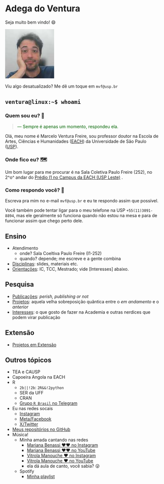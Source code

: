 # Adega do Ventura

Seja muito bem vindo! 😄

![Olá!](img/4x4-marcelo.jpeg)

Viu algo desatualizado? Me dê um toque em `mvf@usp.br`

## `ventura@linux:~$ whoami`

### Quem sou eu? 🤔

<blockquote style="color:DarkGreen;">

— Sempre é apenas um momento, respondeu ela.

</blockquote>

Olá, meu nome é Marcelo Ventura Freire, sou professor doutor na Escola de Artes, Ciências e Humanidades ([EACH](https://www.each.usp.br)) da Universidade de São Paulo ([USP](https://www.usp.br)).

### Onde fico eu? 🗺

Um bom lugar para me procurar é na Sala Coletiva Paulo Freire (252), no 2^o^ andar do [Prédio I1 no Campus da EACH (USP Leste)](https://maps.app.goo.gl/UbmBhvS2nXhiCCgQA) .

### Como respondo você? 🤷

Escreva pra mim no e-mail `mvf@usp.br` e eu te respondo assim que possível.

Você também pode tentar ligar para o meu telefone na USP `+55(11)3091-8894`, mas ele geralmente só funciona quando não estou na mesa e para de funcionar assim que chego perto dele.

## Ensino

-   Atendimento
    -   onde? Sala Coeltiva Paulo Freire (I1-252)
    -   quando? depende; me escreve e a gente combina
-   [Disciplinas](disciplinas.md): slides, materiais etc.
-   [Orientações](orientações.md): IC, TCC, Mestrado; vide [Interesses] abaixo.

## Pesquisa

-   [Publicações](publicações.md): *perish, publishing or not*
-   [Projetos](projetos.md): aquela velha sobreposição quântica entre o *em andamento* e o *anterior*
-   [Interesses](interesses.md): o que gosto de fazer na Academia e outras nerdices que podem virar publicação

## Extensão

-   [Projetos em Extensão](extensão.md)

<!-- ## Cultura -->

<!-- ## Inovação -->

## Outros tópicos

-   TEA e CAUSP
-   Capoeira Angola na EACH
-   R
    -   `2b||!2b`: `2R&&!2python`
    -   SER da UFF
    -   CRAN
    -   [Grupo `R Brasil` no Telegram](https://t.me/rbrasiloficial)
-   Eu nas redes socais
    -   [Instagram](https://www.instagram.com/omarceloventura/)
    -   [Meta/Facebook](https://Eh-brinks-Nao-tenho-feicibuque.com)
    -   [X/Twitter](https://Eh-brinks-Nao-tenho-tuiter.com)
-   [Meus repositórios no GitHub](https://github.com/mvf-each-usp?tab=repositories)
-   Música!
    -   Minha amada cantando nas redes
        -   [Mariana Benassi ♥♥ no Instagram](https://www.instagram.com/mari.benassi.canto/)
        -   [Mariana Benassi ♥♥ no YouTube](https://www.youtube.com/@marianaebw)
        -   [Vitrola Manouche ♥ no Instagram](https://www.instagram.com/vitrolamanouche)
        -   [Vitrola Manouche ♥ no YouTube](https://www.youtube.com/@vitrolamanouche)
        -   ela dá aula de canto, você sabia? 😜
    -   Spotify
        -   [Minha playlist](https://open.spotify.com/playlist/01D0FoG20G3B27iSxBxEDh?si=3ccea591f0774b29)
